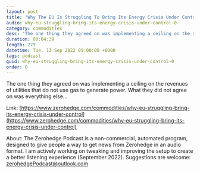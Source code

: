 ```yaml
---
layout: post
title: "Why The EU Is Struggling To Bring Its Energy Crisis Under Control"
audio: why-eu-struggling-bring-its-energy-crisis-under-control-0
category: commodities
desc: "The one thing they agreed on was implementing a ceiling on the revenues of utilities that do not use gas to generate power. What they did not agree on was everything else..."
duration: 00:04:39
length: 279
datetime: Tue, 13 Sep 2022 09:00:00 +0000
tags: podcast
guid: why-eu-struggling-bring-its-energy-crisis-under-control-0
order: 0
---
```

The one thing they agreed on was implementing a ceiling on the revenues of utilities that do not use gas to generate power. What they did not agree on was everything else...

Link: [https://www.zerohedge.com/commodities/why-eu-struggling-bring-its-energy-crisis-under-control](https://www.zerohedge.com/commodities/why-eu-struggling-bring-its-energy-crisis-under-control)

About: The Zerohedge Podcast is a non-commercial, automated program, designed to give people a way to get news from Zerohedge in an audio format.  I am actively working on tweaking and improving the setup to create a better listening experience (September 2022).  Suggestions are welcome: [zerohedgePodcast@outlook.com](mailto:zerohedgePodcast@outlook.com)